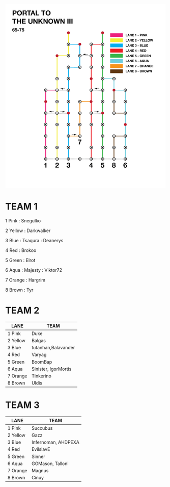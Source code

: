 ![UnknownIII](assets/Unknown3.png)

# TEAM 1

1 Pink
: Snegulko

2 Yellow
: Darkwalker

3 Blue 
: Tsaqura 
: Deanerys

4 Red 
: Brokoo

5 Green 
: Elrot

6 Aqua 
: Majesty
: Viktor72

7 Orange
: Hargrim

8 Brown
: Tyr

# TEAM 2

| LANE     | TEAM                 |
|----------|----------------------|
| 1 Pink   | Duke                 |
| 2 Yellow | Balgas               |
| 3 Blue   | tutanhan,Balavander  |
| 4 Red    | Varyag               |
| 5 Green  | BoomBap              |
| 6 Aqua   | Sinister, IgorMortis |
| 7 Orange | Tinkerino            |
| 8 Brown  | Uldis                |

# TEAM 3

| LANE     |  TEAM               |
|----------|---------------------|
| 1 Pink   | Succubus            |
| 2 Yellow | Gazz                |
| 3 Blue   | Infernoman, AHDPEXA |
| 4 Red    | EvilslavE           |
| 5 Green  | Sinner              |
| 6 Aqua   | GGMason, Talloni    |
| 7 Orange | Magnus              |
| 8 Brown  | Cinuy               |
